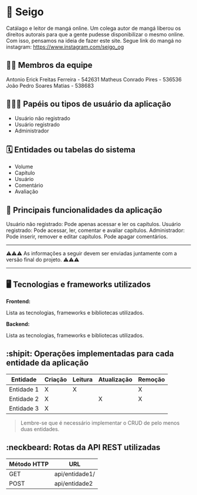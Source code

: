 # :checkered_flag: Seigo

Catálago e leitor de mangá online. 
Um colega autor de mangá liberou os direitos autorais para que a gente pudesse disponibilizar o mesmo online. Com isso, pensamos na ideia de fazer este site.
Segue link do mangá no instagram: https://www.instagram.com/seigo_og

## :technologist: Membros da equipe

Antonio Erick Freitas Ferreira - 542631
Matheus Conrado Pires - 536536
João Pedro Soares Matias - 538683

## :people_holding_hands: Papéis ou tipos de usuário da aplicação

- Usuário não registrado
- Usuário registrado
- Administrador

## :spiral_calendar: Entidades ou tabelas do sistema

- Volume
- Capítulo
- Usuário
- Comentário
- Avaliação

## :triangular_flag_on_post:	 Principais funcionalidades da aplicação

Usuário não registrado: Pode apenas acessar e ler os capítulos.
Usuário registrado: Pode acessar, ler, comentar e avaliar capítulos.
Administrador: Pode inserir, remover e editar capítulos. Pode apagar comentários.



----

:warning::warning::warning: As informações a seguir devem ser enviadas juntamente com a versão final do projeto. :warning::warning::warning:


----

## :desktop_computer: Tecnologias e frameworks utilizados

**Frontend:**

Lista as tecnologias, frameworks e bibliotecas utilizados.

**Backend:**

Lista as tecnologias, frameworks e bibliotecas utilizados.


## :shipit: Operações implementadas para cada entidade da aplicação


| Entidade| Criação | Leitura | Atualização | Remoção |
| --- | --- | --- | --- | --- |
| Entidade 1 | X |  X  |  | X |
| Entidade 2 | X |    |  X | X |
| Entidade 3 | X |    |  |  |

> Lembre-se que é necessário implementar o CRUD de pelo menos duas entidades.

## :neckbeard: Rotas da API REST utilizadas

| Método HTTP | URL |
| --- | --- |
| GET | api/entidade1/|
| POST | api/entidade2 |
